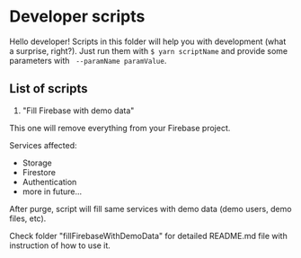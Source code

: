 # Developer scripts

Hello developer! Scripts in this folder will help you with development (what a surprise, right?).
Just run them with `$ yarn scriptName` and provide some parameters with ` --paramName paramValue`.

## List of scripts

1. "Fill Firebase with demo data"

This one will remove everything from your Firebase project.

Services affected:
- Storage
- Firestore
- Authentication
- more in future...

After purge, script will fill same services with demo data (demo users, demo files, etc).

Check folder "fillFirebaseWithDemoData" for detailed README.md file with instruction of how to use it.
